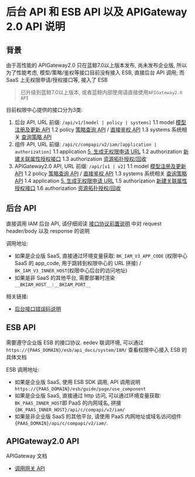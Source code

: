 # 后台 API 和 ESB API 以及 APIGateway 2.0 API 说明

## 背景

由于高性能的 APIGateway2.0 只在蓝鲸7.0以上版本发布, 尚未发布企业版, 所以为了性能考虑, 模型/策略/鉴权等接口目前没有接入 ESB, 直接后台 API 调用; 而 SaaS 上无权限申请/授权接口等, 接入了 ESB

> 已升级到蓝鲸7.0以上版本, 或者蓝鲸内部使用请直接使用`APIGateway2.0 API`

目前权限中心提供的接口分为3类:
1. 后台 API, URL 前缀: `/api/v1/[model | policy | systems]`
    1.1 model [模型注册及更新 API](../02-Model/00-API.md)
    1.2 policy [策略查询 API](../04-Auth/01-SDK.md) / [直接鉴权 API](../04-Auth/02-DirectAPI.md)
    1.3 systems 系统相关  [查询策略 API](../08-Query/01-PolicyGet.md)
2. 组件 API, URL 前缀: `/api/c/compapi/v2/iam/[application | authorization]`
    1.1  application [5. 生成无权限申请 URL](../05-Application/01-GenerateURL.md)
    1.2  authorization [新建关联属性授权接口](../07-ResourceCreatorAction/01-Attribute.md)
    1.3 authorization [资源拓扑授权/回收](../06-GrantRevoke/01-Topology.md)
3. APIGateway2.0 API, URL 前缀: `/api/[v1 | v2]`
    1.1 model [模型注册及更新 API](../02-Model/00-API.md)
    1.2 policy [策略查询 API](../04-Auth/01-SDK.md) / [直接鉴权 API](../04-Auth/02-DirectAPI.md)
    1.3 systems 系统相关  [查询策略 API](../08-Query/01-PolicyGet.md)
    1.4  application [5. 生成无权限申请 URL](../05-Application/01-GenerateURL.md)
    1.5  authorization [新建关联属性授权接口](../07-ResourceCreatorAction/01-Attribute.md)
    1.6 authorization [资源拓扑授权/回收](../06-GrantRevoke/01-Topology.md)
   
## 后台 API

直接调用 IAM 后台 API, 请仔细阅读 [接口协议前置说明](./02-APIBasicInfo.md) 中对 request header/body 以及 response 的说明

调用地址:
- 如果是企业版 SaaS, 直接通过环境变量获取: `BK_IAM_V3_APP_CODE` (权限中心 SaaS 的 app_code, 用于跳转到权限中心的 URL 拼接) / `BK_IAM_V3_INNER_HOST`(权限中心后台的访问地址)
- 如果是非 SaaS 的其他平台, 需要部署时渲染 `__BKIAM_HOST__:__BKIAM_PORT__`

相关链接:
- [后台接口错误码说明](../../../HowTo/FAQ/ErrorCode.md)

## ESB API

需要遵守企业版 ESB 的接口协议. eedev 联调环境, 可以通过 `https://{PAAS_DOMAIN}/esb/api_docs/system/IAM/` 查看权限中心接入 ESB 的具体文档

ESB 调用地址:
- 如果是企业版 SaaS, 使用 ESB SDK 调用,   API 调用说明 `https://{PAAS_DOMAIN}/esb/guide/page/use_component`
- 如果是企业版 SaaS, 直接通过 http 访问, 可以通过环境变量获取: `BK_PAAS_INNER_HOST`即 PaaS 的内网域名, 拼接`{BK_PAAS_INNER_HOST}/api/c/compapi/v2/iam/`
- 如果是非企业版 SaaS 的其他平台, 请使用 PaaS 内网地址或域名访问组件 `{PAAS_DOMAIN}/api/c/compapi/v2/iam/`. 

## APIGateway2.0 API

APIGateway 文档

- [调用网关 API](../../../../../APIGateway/1.10/UserGuide/component/use-api/use-component-api.md)
